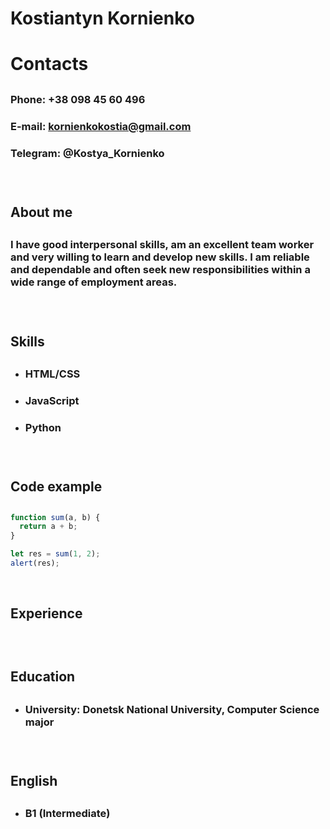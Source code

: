 <h1> Kostiantyn Kornienko <h1>

# Contacts <h2>
### Phone: +38 098 45 60 496 <h3>
### E-mail: kornienkokostia@gmail.com <h3>
### Telegram: @Kostya_Kornienko <h3><br>

## About me <h2>
### I have good interpersonal skills, am an excellent team worker and very willing to learn and develop new skills. I am reliable and dependable and often seek new responsibilities within a wide range of employment areas. <h3><br>

## Skills <h2>
* ### HTML/CSS <h3>
* ### JavaScript <h3>
* ### Python <h3><br>

## Code example <h2>
```javascript
function sum(a, b) {
  return a + b;
}

let res = sum(1, 2);
alert(res);
```
<br>

## Experience <h2>

<br>

## Education <h2>
* ### University: Donetsk National University, Computer Science major <h3><br>

## English <h2>
* ### B1 (Intermediate) <h3><br>
